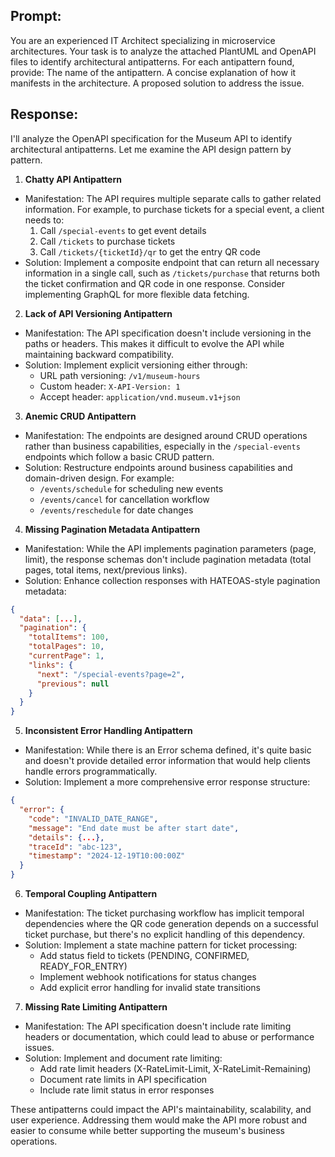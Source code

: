 ## Prompt:
You are an experienced IT Architect specializing in microservice architectures. Your task is to analyze the attached PlantUML and OpenAPI files to identify architectural antipatterns. For each antipattern found, provide: The name of the antipattern. A concise explanation of how it manifests in the architecture. A proposed solution to address the issue.

## Response:
I'll analyze the OpenAPI specification for the Museum API to identify architectural antipatterns. Let me examine the API design pattern by pattern.

1.  **Chatty API Antipattern**

*   Manifestation: The API requires multiple separate calls to gather related information. For example, to purchase tickets for a special event, a client needs to:
    1.  Call `/special-events` to get event details
    2.  Call `/tickets` to purchase tickets
    3.  Call `/tickets/{ticketId}/qr` to get the entry QR code
*   Solution: Implement a composite endpoint that can return all necessary information in a single call, such as `/tickets/purchase` that returns both the ticket confirmation and QR code in one response. Consider implementing GraphQL for more flexible data fetching.

2.  **Lack of API Versioning Antipattern**

*   Manifestation: The API specification doesn't include versioning in the paths or headers. This makes it difficult to evolve the API while maintaining backward compatibility.
*   Solution: Implement explicit versioning either through:
    *   URL path versioning: `/v1/museum-hours`
    *   Custom header: `X-API-Version: 1`
    *   Accept header: `application/vnd.museum.v1+json`

3.  **Anemic CRUD Antipattern**

*   Manifestation: The endpoints are designed around CRUD operations rather than business capabilities, especially in the `/special-events` endpoints which follow a basic CRUD pattern.
*   Solution: Restructure endpoints around business capabilities and domain-driven design. For example:
    *   `/events/schedule` for scheduling new events
    *   `/events/cancel` for cancellation workflow
    *   `/events/reschedule` for date changes

4.  **Missing Pagination Metadata Antipattern**

*   Manifestation: While the API implements pagination parameters (page, limit), the response schemas don't include pagination metadata (total pages, total items, next/previous links).
*   Solution: Enhance collection responses with HATEOAS-style pagination metadata:

```json
{
  "data": [...],
  "pagination": {
    "totalItems": 100,
    "totalPages": 10,
    "currentPage": 1,
    "links": {
      "next": "/special-events?page=2",
      "previous": null
    }
  }
}
```

5.  **Inconsistent Error Handling Antipattern**

*   Manifestation: While there is an Error schema defined, it's quite basic and doesn't provide detailed error information that would help clients handle errors programmatically.
*   Solution: Implement a more comprehensive error response structure:

```json
{
  "error": {
    "code": "INVALID_DATE_RANGE",
    "message": "End date must be after start date",
    "details": {...},
    "traceId": "abc-123",
    "timestamp": "2024-12-19T10:00:00Z"
  }
}
```

6.  **Temporal Coupling Antipattern**

*   Manifestation: The ticket purchasing workflow has implicit temporal dependencies where the QR code generation depends on a successful ticket purchase, but there's no explicit handling of this dependency.
*   Solution: Implement a state machine pattern for ticket processing:
    *   Add status field to tickets (PENDING, CONFIRMED, READY\_FOR\_ENTRY)
    *   Implement webhook notifications for status changes
    *   Add explicit error handling for invalid state transitions

7.  **Missing Rate Limiting Antipattern**

*   Manifestation: The API specification doesn't include rate limiting headers or documentation, which could lead to abuse or performance issues.
*   Solution: Implement and document rate limiting:
    *   Add rate limit headers (X-RateLimit-Limit, X-RateLimit-Remaining)
    *   Document rate limits in API specification
    *   Include rate limit status in error responses

These antipatterns could impact the API's maintainability, scalability, and user experience. Addressing them would make the API more robust and easier to consume while better supporting the museum's business operations.

